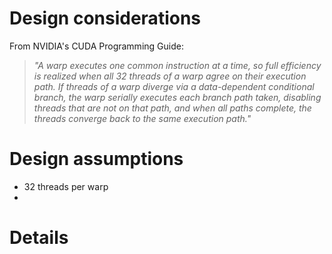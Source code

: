 # Design considerations #
From NVIDIA's CUDA Programming Guide:
> _"A warp executes one common instruction at a time, so full efficiency is realized when all 32 threads of a warp agree on their execution path. If threads of a warp diverge via a data-dependent conditional branch, the warp serially executes each branch path taken, disabling threads that are not on that path, and when all paths complete, the threads converge back to the same execution path."_

# Design assumptions #
  * 32 threads per warp
  * 

# Details #
